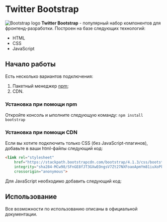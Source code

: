 # Twitter Bootstrap
![Bootstrap logo](https://i.imgur.com/qhtywl2.png)
**Twitter Bootstrap** - популярный набор компонентов для фронтенд-разработки. Построен на базе следующих технологий:
* HTML
* CSS
* JavaScript

## Начало работы
Есть несколько вариантов подключения:
1. Пакетный менеджер [npm](https://npmjs.com);
1. CDN.

### Установка при помощи npm
Откройте консоль и ыполните следующую команду: `npm install bootstrap`

### Установка при помощи CDN
Если вы хотите подключить только CSS (без JavaScript-плагинов), добавьте в ваши html-файлы следующий код:
```html
<link rel="stylesheet"
	href="https://stackpath.bootstrapcdn.com/bootstrap/4.1.3/css/bootstrap.min.css"
	integrity="sha284-MCw98/SFnGE8fJT3GXwEOngsV7Zt27NXFoaoApmYm81iuXoPkF0JwJ8ERdknLPMO"
	crossorigin="anonymous">
```

Для JavaScript необходимо добавить следующий код:

## Использование
Все возможности по использованию описаны в официальной документации.